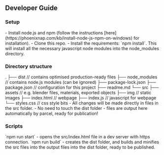 <h2>Developer Guide</h2>
<h3>Setup</h3>
- Install node.js and npm (follow the instructions [here](https://phoenixnap.com/kb/install-node-js-npm-on-windows) for installation).
- Clone this repo.
- Install the requirements: `npm install`. This will install all the necessary javascript node modules into the node_modules directory.

<h3>Directory structure</h3>
.
├── dist // contains optimised production-ready files
├── node_modules // contains node.js modules (can be ignored)
├── package-lock.json
├── package.json // configuration for this project
├── readme.md
└── src
    ├── assets // e.g. blender files, materials, exported objects
    ├── img // static images
    ├── index.html // webpage
    ├── index.js // javascript for webpage
    └── styles.css // css style bits
- All changes will be made directly in files in the src folder.
- No need to touch the dist folder - files are output here automatically by parcel, ready for publication!

<h3>Scripts</h3>
`npm run start` - opens the src/index.html file in a dev server with https connection.
`npm run build` - creates the dist folder, and builds and minifies the src files into the output files into the dist folder, ready to be published.
